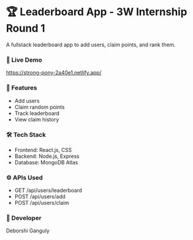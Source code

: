 # 🏆 Leaderboard App - 3W Internship Round 1

A fullstack leaderboard app to add users, claim points, and rank them.

### 🔗 Live Demo
https://strong-pony-2a40e1.netlify.app/

### 🧠 Features
- Add users
- Claim random points
- Track leaderboard
- View claim history

### 🛠 Tech Stack
- Frontend: React.js, CSS
- Backend: Node.js, Express
- Database: MongoDB Atlas

### ⚙️ APIs Used
- GET /api/users/leaderboard
- POST /api/users/add
- POST /api/users/claim

### 👤 Developer
Deborshi Ganguly
